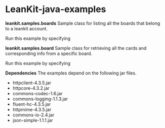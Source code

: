 LeanKit-java-examples
=====================


**leankit.samples.boards**
Sample class for listing all the boards that belong to a leankit account.

Run this example by specifying <e-mail address> <password> <url to board>

 
**leankit.samples.board**
Sample class for retrieving all the cards and corresponding info from a specific board.

Run this example by specifying <e-mail address> <password> <url to board> <board id>


**Dependencies**
The examples depend on the following jar files.

- httpclient-4.3.5.jar
- httpcore-4.3.2.jar
- commons-codec-1.6.jar
- commons-logging-1.1.3.jar
- fluent-hc-4.3.5.jar
- httpmime-4.3.5.jar
- commons-io-2.4.jar
- json-simple-1.1.1.jar
